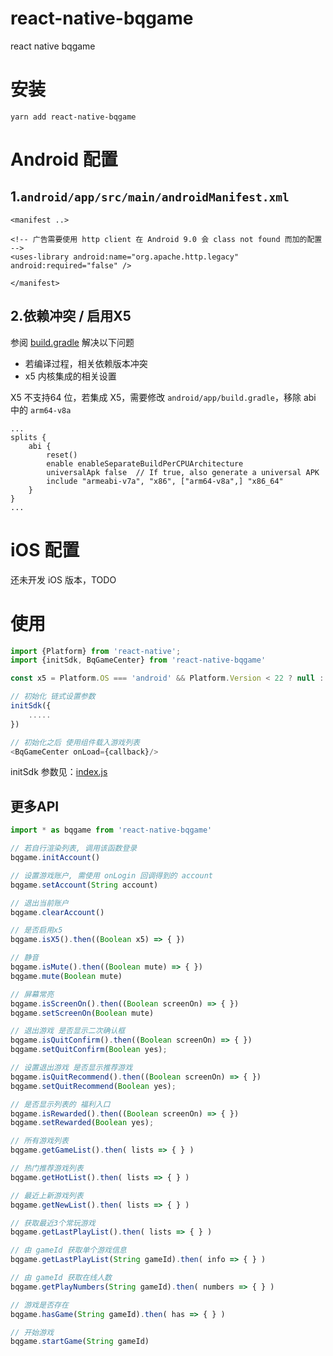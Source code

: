 # react-native-bqgame
react native bqgame

# 安装

`yarn add react-native-bqgame`


# Android 配置

## 1.`android/app/src/main/androidManifest.xml`

```
<manifest ..>

<!-- 广告需要使用 http client 在 Android 9.0 会 class not found 而加的配置 -->
<uses-library android:name="org.apache.http.legacy" android:required="false" />

</manifest>
```

## 2.依赖冲突 / 启用X5

参阅 [build.gradle](android/build.gradle#L30) 解决以下问题

- 若编译过程，相关依赖版本冲突
- x5 内核集成的相关设置

X5 不支持64 位，若集成 X5，需要修改  `android/app/build.gradle`，移除 abi 中的 `arm64-v8a`

```
...
splits {
    abi {
        reset()
        enable enableSeparateBuildPerCPUArchitecture
        universalApk false  // If true, also generate a universal APK
        include "armeabi-v7a", "x86", ["arm64-v8a",] "x86_64"
    }
}
...
```

# iOS 配置

还未开发 iOS 版本，TODO



# 使用

``` js
import {Platform} from 'react-native';
import {initSdk, BqGameCenter} from 'react-native-bqgame'

const x5 = Platform.OS === 'android' && Platform.Version < 22 ? null : false;

// 初始化 链式设置参数
initSdk({
    .....
})

// 初始化之后 使用组件载入游戏列表
<BqGameCenter onLoad={callback}/>
```

initSdk 参数见：[index.js](index.js#L43)



## 更多API 

```js
import * as bqgame from 'react-native-bqgame'

// 若自行渲染列表, 调用该函数登录
bqgame.initAccount()

// 设置游戏账户, 需使用 onLogin 回调得到的 account
bqgame.setAccount(String account)

// 退出当前账户
bqgame.clearAccount()

// 是否启用x5
bqgame.isX5().then((Boolean x5) => { })

// 静音
bqgame.isMute().then((Boolean mute) => { })
bqgame.mute(Boolean mute)

// 屏幕常亮
bqgame.isScreenOn().then((Boolean screenOn) => { })
bqgame.setScreenOn(Boolean mute)

// 退出游戏 是否显示二次确认框
bqgame.isQuitConfirm().then((Boolean screenOn) => { })
bqgame.setQuitConfirm(Boolean yes);

// 设置退出游戏 是否显示推荐游戏
bqgame.isQuitRecommend().then((Boolean screenOn) => { })
bqgame.setQuitRecommend(Boolean yes);

// 是否显示列表的 福利入口
bqgame.isRewarded().then((Boolean screenOn) => { })
bqgame.setRewarded(Boolean yes);

// 所有游戏列表
bqgame.getGameList().then( lists => { } )

// 热门推荐游戏列表
bqgame.getHotList().then( lists => { } )

// 最近上新游戏列表
bqgame.getNewList().then( lists => { } )

// 获取最近3个常玩游戏
bqgame.getLastPlayList().then( lists => { } )

// 由 gameId 获取单个游戏信息
bqgame.getLastPlayList(String gameId).then( info => { } )

// 由 gameId 获取在线人数
bqgame.getPlayNumbers(String gameId).then( numbers => { } )

// 游戏是否存在
bqgame.hasGame(String gameId).then( has => { } )

// 开始游戏
bqgame.startGame(String gameId)
```

